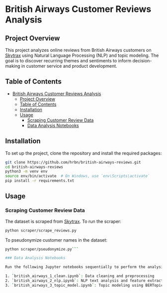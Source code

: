 # British Airways Customer Reviews Analysis

## Project Overview

This project analyzes online reviews from British Airways customers on [Skytrax](https://www.airlinequality.com) using Natural Language Processing (NLP) and topic modeling. The goal is to discover recurring themes and sentiments to inform decision-making in customer service and product development.
## Table of Contents

- [British Airways Customer Reviews Analysis](#british-airways-customer-reviews-analysis)
  - [Project Overview](#project-overview)
  - [Table of Contents](#table-of-contents)
  - [Installation](#installation)
  - [Usage](#usage)
    - [Scraping Customer Review Data](#scraping-customer-review-data)
    - [Data Analysis Notebooks](#data-analysis-notebooks)

## Installation

To set up the project, clone the repository and install the required packages:

```bash
git clone https://github.com/hrbn/british-airways-reviews.git
cd british-airways-reviews
python3 -m venv env
source env/bin/activate  # On Windows, use `env\Scripts\activate`
pip install -r requirements.txt
```

## Usage

### Scraping Customer Review Data

The dataset is scraped from [Skytrax](https://www.airlinequality.com/airline-reviews/british-airways/). To run the scraper:

```bash
python scraper/scrape_reviews.py
```

To pseudonymize customer names in the dataset:

```bash
python scraper/pseudonymize.py```

### Data Analysis Notebooks

Run the following Jupyter notebooks sequentially to perform the analysis:

1. `british_airways_1_clean.ipynb`: Data cleaning and preprocessing
2. `british_airways_2_nlp.ipynb`: NLP text analysis and feature extraction
3. `british_airways_3_topic_model.ipynb`: Topic modeling using BERTopic


